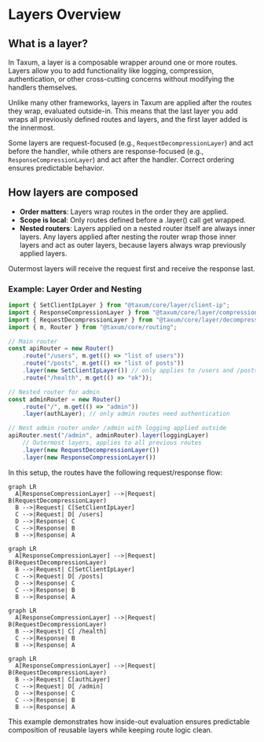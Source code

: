 # Layers Overview

## What is a layer?

In Taxum, a layer is a composable wrapper around one or more routes. Layers allow you to add functionality like logging,
compression, authentication, or other cross-cutting concerns without modifying the handlers themselves.

Unlike many other frameworks, layers in Taxum are applied after the routes they wrap, evaluated outside-in. This means
that the last layer you add wraps all previously defined routes and layers, and the first layer added is the innermost.

Some layers are request-focused (e.g., `RequestDecompressionLayer`) and act before the handler, while others are
response-focused (e.g., `ResponseCompressionLayer`) and act after the handler. Correct ordering ensures predictable
behavior.

## How layers are composed

- **Order matters**: Layers wrap routes in the order they are applied.
- **Scope is local**: Only routes defined before a .layer() call get wrapped.
- **Nested routers**: Layers applied on a nested router itself are always inner layers. Any layers applied after nesting
  the router wrap those inner layers and act as outer layers, because layers always wrap previously applied layers.

Outermost layers will receive the request first and receive the response last.

### Example: Layer Order and Nesting

```ts
import { SetClientIpLayer } from "@taxum/core/layer/client-ip";
import { ResponseCompressionLayer } from "@taxum/core/layer/compression";
import { RequestDecompressionLayer } from "@taxum/core/layer/decompression";
import { m, Router } from "@taxum/core/routing";

// Main router
const apiRouter = new Router()
    .route("/users", m.get(() => "list of users"))
    .route("/posts", m.get(() => "list of posts"))
    .layer(new SetClientIpLayer()) // only applies to /users and /posts
    .route("/health", m.get(() => "ok"));

// Nested router for admin
const adminRouter = new Router()
    .route("/", m.get(() => "admin"))
    .layer(authLayer); // only admin routes need authentication

// Nest admin router under /admin with logging applied outside
apiRouter.nest("/admin", adminRouter).layer(loggingLayer)
    // Outermost layers, applies to all previous routes
    .layer(new RequestDecompressionLayer())
    .layer(new ResponseCompressionLayer())
```

In this setup, the routes have the following request/response flow:

```mermaid
graph LR
  A[ResponseCompressionLayer] -->|Request| B(RequestDecompressionLayer)
  B -->|Request| C[SetClientIpLayer]
  C -->|Request| D[ /users]
  D -->|Response| C
  C -->|Response| B
  B -->|Response| A
```

```mermaid
graph LR
  A[ResponseCompressionLayer] -->|Request| B(RequestDecompressionLayer)
  B -->|Request| C[SetClientIpLayer]
  C -->|Request| D[ /posts]
  D -->|Response| C
  C -->|Response| B
  B -->|Response| A
```

```mermaid
graph LR
  A[ResponseCompressionLayer] -->|Request| B(RequestDecompressionLayer)
  B -->|Request| C[ /health]
  C -->|Response| B
  B -->|Response| A
```

```mermaid
graph LR
  A[ResponseCompressionLayer] -->|Request| B(RequestDecompressionLayer)
  B -->|Request| C[authLayer]
  C -->|Request| D[ /admin]
  D -->|Response| C
  C -->|Response| B
  B -->|Response| A
```

This example demonstrates how inside-out evaluation ensures predictable composition of reusable layers while keeping
route logic clean.
